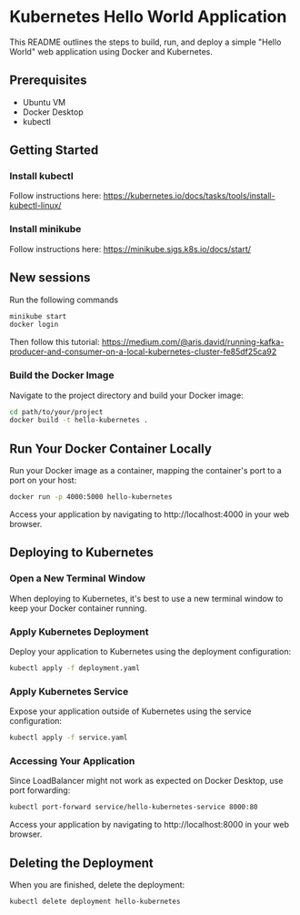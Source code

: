 # Kubernetes Hello World Application

This README outlines the steps to build, run, and deploy a simple "Hello World" web application using Docker and Kubernetes.

## Prerequisites

- Ubuntu VM
- Docker Desktop 
- kubectl 

## Getting Started

### Install kubectl

Follow instructions here: https://kubernetes.io/docs/tasks/tools/install-kubectl-linux/

### Install minikube

Follow instructions here: https://minikube.sigs.k8s.io/docs/start/


## New sessions

Run the following commands


```bash
minikube start
docker login
```

Then follow this tutorial: https://medium.com/@aris.david/running-kafka-producer-and-consumer-on-a-local-kubernetes-cluster-fe85df25ca92

### Build the Docker Image

Navigate to the project directory and build your Docker image:

```bash
cd path/to/your/project
docker build -t hello-kubernetes .
```

## Run Your Docker Container Locally

Run your Docker image as a container, mapping the container's port to a port on your host:

```bash
docker run -p 4000:5000 hello-kubernetes
```

Access your application by navigating to http://localhost:4000 in your web browser.


## Deploying to Kubernetes

### Open a New Terminal Window
When deploying to Kubernetes, it's best to use a new terminal window to keep your Docker container running.

### Apply Kubernetes Deployment
Deploy your application to Kubernetes using the deployment configuration:

```bash
kubectl apply -f deployment.yaml
```

### Apply Kubernetes Service
Expose your application outside of Kubernetes using the service configuration:

```bash
kubectl apply -f service.yaml
```


### Accessing Your Application
Since LoadBalancer might not work as expected on Docker Desktop, use port forwarding:
```bash
kubectl port-forward service/hello-kubernetes-service 8000:80
```

Access your application by navigating to http://localhost:8000 in your web browser.


## Deleting the Deployment
When you are finished, delete the deployment:
```bash
kubectl delete deployment hello-kubernetes
```